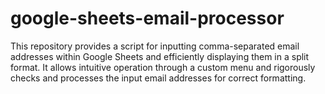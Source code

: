 # google-sheets-email-processor
This repository provides a script for inputting comma-separated email addresses within Google Sheets and efficiently displaying them in a split format. It allows intuitive operation through a custom menu and rigorously checks and processes the input email addresses for correct formatting.
